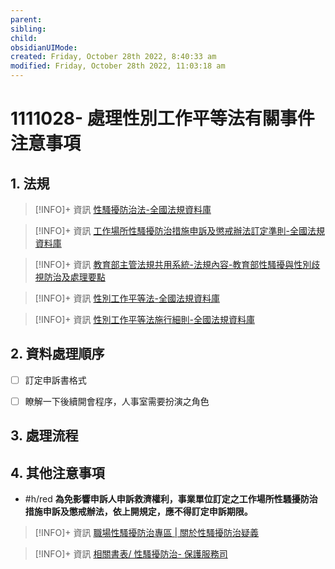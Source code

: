 ```yaml
---
parent: 
sibling: 
child: 
obsidianUIMode: 
created: Friday, October 28th 2022, 8:40:33 am
modified: Friday, October 28th 2022, 11:03:18 am
---
```

# 1111028- 處理性別工作平等法有關事件注意事項


## 1. 法規

> [!INFO]+ 資訊
> [性騷擾防治法-全國法規資料庫](https://law.moj.gov.tw/LawClass/LawAll.aspx?PCode=D0050074)

> [!INFO]+ 資訊
> [工作場所性騷擾防治措施申訴及懲戒辦法訂定準則-全國法規資料庫](https://law.moj.gov.tw/LawClass/LawAll.aspx?PCode=N0030019)

> [!INFO]+ 資訊
> [教育部主管法規共用系統-法規內容-教育部性騷擾與性別歧視防治及處理要點](https://edu.law.moe.gov.tw/LawContent.aspx?id=FL008480)

> [!INFO]+ 資訊
> [性別工作平等法-全國法規資料庫](https://law.moj.gov.tw/LawClass/LawAll.aspx?PCode=N0030014)

> [!INFO]+ 資訊
> [性別工作平等法施行細則-全國法規資料庫](https://law.moj.gov.tw/LawClass/LawAll.aspx?PCode=N0030015)



## 2. 資料處理順序
- [ ] 訂定申訴書格式
- [ ] 瞭解一下後續開會程序，人事室需要扮演之角色


## 3. 處理流程


## 4. 其他注意事項

- #h/red **為免影響申訴人申訴救濟權利，事業單位訂定之工作場所性騷擾防治措施申訴及懲戒辦法，依上開規定，應不得訂定申訴期限。**
> [!INFO]+ 資訊
> [職場性騷擾防治專區 | 關於性騷擾防治疑義](https://eeweb.mol.gov.tw/genderZone/harassment_8.html)

> [!INFO]+ 資訊
> [相關書表/ 性騷擾防治- 保護服務司](https://dep.mohw.gov.tw/DOPS/lp-1289-105-xCat-item005.html)
